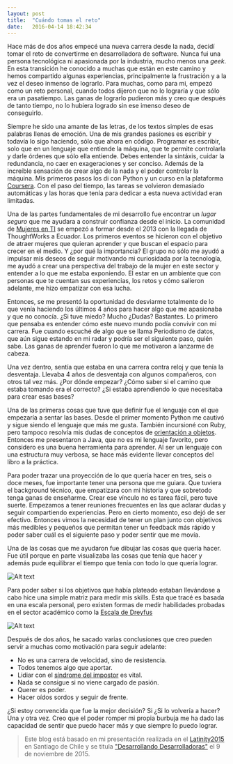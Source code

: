 ```yaml
---
layout: post
title:  "Cuándo tomas el reto"
date:   2016-04-14 18:42:34
---
```


Hace más de dos años empecé una nueva carrera desde la nada, decidí tomar el reto de convertirme en desarrolladora de software. Nunca fui una persona tecnológica ni apasionada por la industria, mucho menos una *geek*. En esta transición he conocido a muchas que están en este camino y hemos compartido algunas experiencias, principalmente la frustración y a la vez el deseo inmenso de lograrlo. Para muchas, como para mi, empezó como un reto personal, cuando todos dijeron que no lo lograría y que sólo era un pasatiempo. Las ganas de lograrlo pudieron más y creo que después de tanto tiempo, no lo hubiera logrado sin ese imenso deseo de conseguirlo.

Siempre he sido una amante de las letras, de los textos simples de esas palabras llenas de emoción. Una de mis grandes pasiones es escribir y todavía lo sigo haciendo, sólo que ahora en código. Programar es escribir, solo que en un lenguaje que entiende la máquina, que te permite controlarla y darle órdenes que sólo ella entiende. Debes entender la sintáxis, cuidar la redundancia, no caer en exageraciones y ser conciso. Además de la increíble sensación de crear algo de la nada y el poder controlar la máquina. Mis primeros pasos los di con Python y un curso en la plataforma [Coursera](https://www.coursera.org/). Con el paso del tiempo, las tareas se volvieron demasiado automáticas y las horas que tenía para dedicar a esta nueva actividad eran limitadas.

Una de las partes fundamentales de mi desarrollo fue encontrar un *lugar seguro* que me ayudara a construir confianza desde el inicio. La comunidad de [Mujeres en TI](http://mujeresentecnologia.ec/) se empezó a formar desde el 2013 con la llegada de ThoughtWorks a Ecuador. Los primeros eventos se hicieron con el objetivo de atraer mujeres que quieran aprender y que buscan el espacio para crecer en el medio. Y ¿por qué la importancia? El grupo no sólo me ayudó a impulsar mis deseos de seguir motivando mi curiosidada por la tecnología, me ayudó a crear una perspectiva del trabajo de la mujer en este sector y entender a lo que me estaba exponiendo. El estar en un ambiente que con personas que te cuentan sus experiencias, los retos y cómo salieron adelante, me hizo empatizar con esa lucha.

Entonces, se me presentó la oportunidad de desviarme totalmente de lo que venía haciendo los últimos 4 años para hacer algo que me apasionaba y que no conocía. ¿Si tuve miedo? Mucho ¿Dudas? Bastantes. Lo primero que pensaba es entender cómo este nuevo mundo podía convivir con mi carrera. Fue cuando escuché de algo que se llama Periodismo de datos, que aún sigue estando en mi radar y podría ser el siguiente paso, quién sabe. Las ganas de aprender fueron lo que me motivaron a lanzarme de cabeza.

Una vez dentro, sentía que estaba en una carrera contra reloj y que tenía la desventaja. Llevaba 4 años de desventaja con algunos compañeros, con otros tal vez más. ¿Por dónde empezar? ¿Cómo saber si el camino que estaba tomando era el correcto? ¿Si estaba aprendiendo lo que necesitaba para crear esas bases?

Una de las primeras cosas que tuve que definir fue el lenguaje con el que empezaría a sentar las bases. Desde el primer momento Python me cautivó y sigue siendo el lenguaje que más me gusta. También incursioné con Ruby, pero tampoco resolvía mis dudas de conceptos de [orientación a objetos](https://es.wikipedia.org/wiki/Programaci%C3%B3n_orientada_a_objetos). Entonces me presentaron a Java, que no es mi lenguaje favorito, pero considero es una buena herramienta para aprender. Al ser un lenguaje con una estructura muy verbosa, se hace más evidente llevar conceptos del libro a la práctica. 

Para poder trazar una proyección de lo que quería hacer en tres, seis o doce meses, fue importante tener una persona que me guiara. Que tuviera el background técnico, que empatizara con mi historia y que sobretodo tenga ganas de enseñarme. Crear ese vínculo no es tarea fácil, pero tuve suerte. Empezamos a tener reuniones frecuentes en las que aclarar dudas y seguir compartiendo experiencias. Pero en cierto momento, eso dejó de ser efectivo. Entonces vimos la necesidad de tener un plan junto con objetivos más medibles y pequeños que permitan tener un feedback más rápido y poder saber cuál es el siguiente paso y poder sentir que me movía.

Una de las cosas que me ayudaron fue dibujar las cosas que quería hacer. Fue útil porque en parte visualizaba las cosas que tenía que hacer y además pude equilibrar el tiempo que tenía con todo lo que quería lograr. 

![Alt text](/img/imagen1.jpg "Imagen1")

Para poder saber si los objetivos que había plateado estaban llevándose a cabo hice una simple matriz para medir mis skills. Esta que tracé es basada en una escala personal, pero existen formas de medir habilidades probadas en el sector académico como la [Escala de Dreyfus](https://en.wikipedia.org/wiki/Dreyfus_model_of_skill_acquisition)

![Alt text](/img/imagen2.jpg "Imagen2")

Después de dos años, he sacado varias conclusiones que creo pueden servir a muchas como motivación para seguir adelante:
+ No es una carrera de velocidad, sino de resistencia.
+ Todos tenemos algo que aportar.
+ Lidiar con el [síndrome del impostor](https://es.wikipedia.org/wiki/S%C3%ADndrome_del_impostor) es vital.
+ Nada se consigue si no viene cargado de pasión.
+ Querer es poder.
+ Hacer oídos sordos y seguir de frente.

¿Si estoy convencida que fue la mejor decisión? Si ¿Si lo volvería a hacer? Una y otra vez. Creo que el poder romper mi propia burbuja me ha dado las capacidad de sentir que puedo hacer más y que siempre lo puedo lograr.

> Este blog está basado en mi presentación realizada en el [Latinity2015](http://www.latinity.info/) en Santiago de Chile y se titula ["Desarrollando Desarrolladoras"]("http://www.slideshare.net/ThoughtWorks/desarrollando-desarrolladoras?utm_campaign=careers&utm_medium=social&utm_source=twitter") el 9 de noviembre de 2015.
